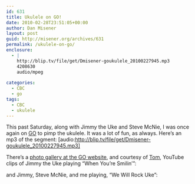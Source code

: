 ```yaml
---
id: 631
title: Ukulele on GO!
date: 2010-02-28T23:51:05+00:00
author: Dan Misener
layout: post
guid: http://misener.org/archives/631
permalink: /ukulele-on-go/
enclosure:
  - |
    http://blip.tv/file/get/Dmisener-goukulele_20100227945.mp3
    4208630
    audio/mpeg
    
categories:
  - CBC
  - go
tags:
  - CBC
  - ukulele
---
```

This past Saturday, along with Jimmy the Uke and Steve McNie, I was once again on [GO](http://www.cbc.ca/go/) to pimp the ukulele. It was a lot of fun, as always. Here&#8217;s an mp3 of the segment: [audio:http://blip.tv/file/get/Dmisener-goukulele_20100227945.mp3] 

There&#8217;s a [photo gallery at the GO website](http://www.cbc.ca/go/pg-270210.html), and courtesy of [Tom](http://www.youtube.com/user/pixscene), YouTube clips of Jimmy the Uke playing “When You&#8217;re Smilin&#8217;”:



and Jimmy, Steve McNie, and me playing, “We Will Rock Uke”: